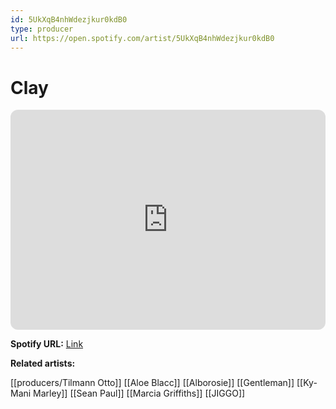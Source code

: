 ```yaml
---
id: 5UkXqB4nhWdezjkur0kdB0
type: producer
url: https://open.spotify.com/artist/5UkXqB4nhWdezjkur0kdB0
---
```

# Clay

<iframe style="border-radius:12px" src="https://open.spotify.com/embed/artist/5UkXqB4nhWdezjkur0kdB0" width="100%" height="352" frameBorder="0" allowfullscreen="" allow="autoplay; clipboard-write; encrypted-media; fullscreen; picture-in-picture" loading="lazy"></iframe>

**Spotify URL:** [Link](https://open.spotify.com/artist/5UkXqB4nhWdezjkur0kdB0)

**Related artists:**

[[producers/Tilmann Otto]]
[[Aloe Blacc]]
[[Alborosie]]
[[Gentleman]]
[[Ky-Mani Marley]]
[[Sean Paul]]
[[Marcia Griffiths]]
[[JIGGO]]
